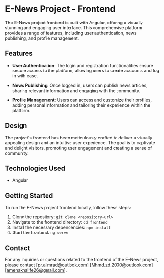 # E-News Project - Frontend

The E-News project frontend is built with Angular, offering a visually stunning and engaging user interface. This comprehensive platform provides a range of features, including user authentication, news publishing, and profile management.

## Features

- **User Authentication**: The login and registration functionalities ensure secure access to the platform, allowing users to create accounts and log in with ease.

- **News Publishing**: Once logged in, users can publish news articles, sharing relevant information and engaging with the community.

- **Profile Management**: Users can access and customize their profiles, adding personal information and tailoring their experience within the platform.

## Design

The project's frontend has been meticulously crafted to deliver a visually appealing design and an intuitive user experience. The goal is to captivate and delight visitors, promoting user engagement and creating a sense of community.

## Technologies Used

- Angular

## Getting Started

To run the E-News project frontend locally, follow these steps:

1. Clone the repository: `git clone <repository-url>`
2. Navigate to the frontend directory: `cd frontend`
3. Install the necessary dependencies: `npm install`
4. Start the frontend: `ng serve`

## Contact

For any inquiries or questions related to the frontend of the E-News project, please contact [pr.alimrad@outlook.com] [Mhmd.zd.2000@outlook.com] [amenakhalife26@gmail.com].
